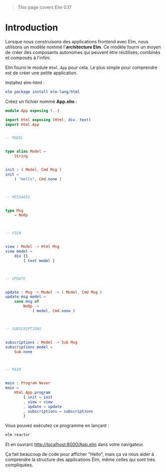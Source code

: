 > This page covers Elm 0.17

# Introduction

Lorsque nous construisons des applications frontend avec Elm, nous utilisons un modèle nommé l'__architecture Elm__. Ce modèle fourni un moyen de créer des composants autonomes qui peuvent être réutilisés, combinés et composés à l'infini.

Elm fourni le module `Html.App` pour cela. Le plus simple pour comprendre est de créer une petite application.

Installez elm-html :

```elm
elm package install elm-lang/html
```

Créez un fichier nommé __App.elm__ :

```elm
module App exposing (..)

import Html exposing (Html, div, text)
import Html.App


-- MODEL


type alias Model =
    String


init : ( Model, Cmd Msg )
init =
    ( "Hello", Cmd.none )



-- MESSAGES


type Msg
    = NoOp



-- VIEW


view : Model -> Html Msg
view model =
    div []
        [ text model ]



-- UPDATE


update : Msg -> Model -> ( Model, Cmd Msg )
update msg model =
    case msg of
        NoOp ->
            ( model, Cmd.none )



-- SUBSCRIPTIONS


subscriptions : Model -> Sub Msg
subscriptions model =
    Sub.none



-- MAIN


main : Program Never
main =
    Html.App.program
        { init = init
        , view = view
        , update = update
        , subscriptions = subscriptions
        }
```

Vous pouvez exécutez ce programme en lançant :

```bash
elm reactor
```

Et en ouvrant <http://localhost:8000/App.elm> dans votre navigateur.

Ça fait beaucoup de code pour afficher "Hello", mais ça va nous aider à comprendre la structure des applications Elm, même celles qui sont très compliquées.

